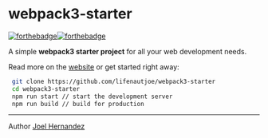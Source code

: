 # webpack3-starter
[![forthebadge](http://forthebadge.com/images/badges/fo-real.svg)](http://forthebadge.com)[![forthebadge](http://forthebadge.com/images/badges/built-with-love.svg)](http://forthebadge.com)

A simple **webpack3 starter project** for all your web development needs.

Read more on the [website](www.google.com) or get started right away:
```sh
 git clone https://github.com/lifenautjoe/webpack3-starter
 cd webpack3-starter
 npm run start // start the development server
 npm run build // build for production
```
___
Author [Joel Hernandez](www.lifenautjoe.com)

